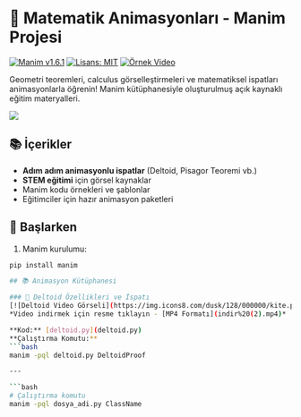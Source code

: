 # 🎥 Matematik Animasyonları - Manim Projesi

[![Manim v1.6.1](https://img.shields.io/badge/manim-v1.6.1-48CAE4)](https://manim.community)
[![Lisans: MIT](https://img.shields.io/badge/Lisans-MIT-success)](https://opensource.org/licenses/MIT)
[![Örnek Video](https://img.shields.io/badge/Demo-Video-FF6B6B)](https://youtu.be/örnek-link)

Geometri teoremleri, calculus görselleştirmeleri ve matematiksel ispatları animasyonlarla öğrenin! Manim kütüphanesiyle oluşturulmuş açık kaynaklı eğitim materyalleri.

![](örnek-gif.gif) <!-- Varsa animasyon önizlemesi -->

## 📚 İçerikler
- **Adım adım animasyonlu ispatlar** (Deltoid, Pisagor Teoremi vb.)
- **STEM eğitimi** için görsel kaynaklar
- Manim kodu örnekleri ve şablonlar
- Eğitimciler için hazır animasyon paketleri

## 🚀 Başlarken
1. Manim kurulumu:
```bash
pip install manim

## 📚 Animasyon Kütüphanesi

### 📐 Deltoid Özellikleri ve İspatı
[![Deltoid Video Görseli](https://img.icons8.com/dusk/128/000000/kite.png)](https://github.com/Therayz1/MathematicalAnimation/raw/main/indir%20%282%29.mp4)  
*Video indirmek için resme tıklayın - [MP4 Formatı](indir%20(2).mp4)*

**Kod:** [deltoid.py](deltoid.py)  
**Çalıştırma Komutu:**
```bash
manim -pql deltoid.py DeltoidProof

---

```bash
# Çalıştırma komutu
manim -pql dosya_adi.py ClassName
